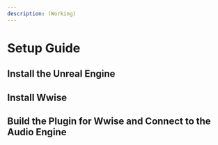 ```yaml
---
description: (Working)
---
```


# Setup Guide

## Install the Unreal Engine

## Install Wwise

## Build the Plugin for Wwise and Connect to the Audio Engine

